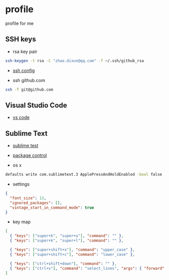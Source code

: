 # profile

profile for me

## SSH keys

- rsa key pair

```bash
ssh-keygen -t rsa -C "zhao.dixun@qq.com" -f ~/.ssh/github_rsa
```

- [ssh config](.ssh/config)

- ssh github.com

```bash
ssh -T git@github.com
```

## Visual Studio Code

- [vs code](https://code.visualstudio.com)

## Sublime Text

- [sublime test](http://www.sublimetext.com)

- [package control](https://github.com/wbond/package_control)

- os x

```bash
defaults write com.sublimetext.3 ApplePressAndHoldEnabled -bool false
```

- settings

```json
{
  "font_size": 13,
  "ignored_packages": [],
  "vintage_start_in_command_mode": true
}
```

- key map

```json
[
  { "keys": ["super+k", "super+u"], "command": "" },
  { "keys": ["super+k", "super+l"], "command": "" },

  { "keys": ["super+shift+x"], "command": "upper_case" },
  { "keys": ["super+shift+c"], "command": "lower_case" },

  { "keys": ["ctrl+shift+down"], "command": "" },
  { "keys": ["ctrl+v"], "command": "select_lines", "args": { "forward": true } }
]
```
